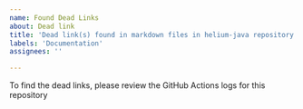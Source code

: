```yaml
---
name: Found Dead Links
about: Dead link
title: 'Dead link(s) found in markdown files in helium-java repository'
labels: 'Documentation'
assignees: ''

---
```


To find the dead links, please review the GitHub Actions logs for this repository
